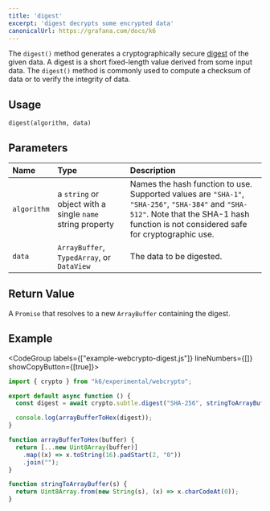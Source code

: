 ```yaml
---
title: 'digest'
excerpt: 'digest decrypts some encrypted data'
canonicalUrl: https://grafana.com/docs/k6
---
```


The `digest()` method generates a cryptographically secure [digest](https://developer.mozilla.org/en-US/docs/Glossary/Digest) of the given data. A digest is a short fixed-length value derived from some input data. The `digest()` method is commonly used to compute a checksum of data or to verify the integrity of data.

## Usage

```
digest(algorithm, data)
```

## Parameters

| Name        | Type                                                      | Description                                                                                                                                                                               |
| :---------- | :-------------------------------------------------------- | :---------------------------------------------------------------------------------------------------------------------------------------------------------------------------------------- |
| `algorithm` | a `string` or object with a single `name` string property | Names the hash function to use. Supported values are `"SHA-1"`, `"SHA-256"`, `"SHA-384"` and `"SHA-512"`. Note that the SHA-1 hash function is not considered safe for cryptographic use. |
| `data`      | `ArrayBuffer`, `TypedArray`, or `DataView`                | The  data to be digested.                                                                                                                                                                 |

## Return Value

A `Promise` that resolves to a new `ArrayBuffer` containing the digest.

## Example

<CodeGroup labels={["example-webcrypto-digest.js"]} lineNumbers={[]} showCopyButton={[true]}>

```javascript
import { crypto } from "k6/experimental/webcrypto";

export default async function () {
  const digest = await crypto.subtle.digest("SHA-256", stringToArrayBuffer("Hello, world!"));

  console.log(arrayBufferToHex(digest));
}

function arrayBufferToHex(buffer) {
  return [...new Uint8Array(buffer)]
    .map((x) => x.toString(16).padStart(2, "0"))
    .join("");
}

function stringToArrayBuffer(s) {
  return Uint8Array.from(new String(s), (x) => x.charCodeAt(0));
}
```

</CodeGroup>